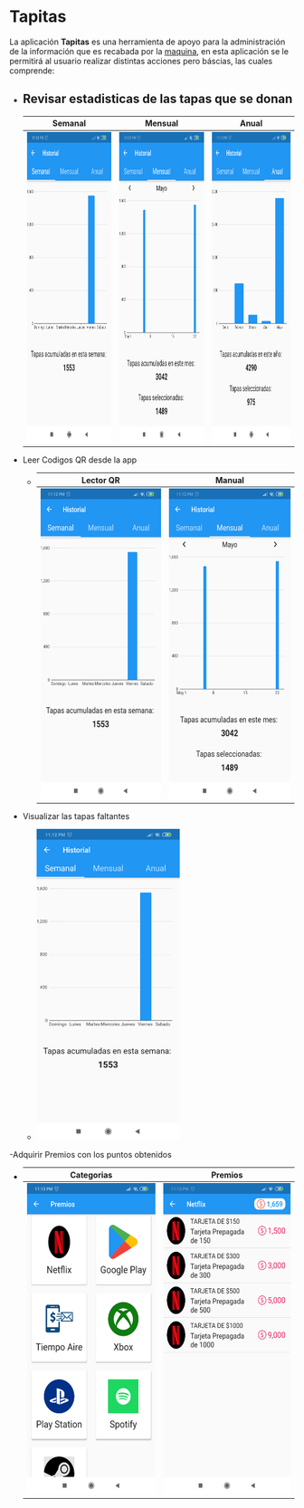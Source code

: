 # Tapitas
La aplicación **Tapitas** es una herramienta de apoyo para la administración de la información que es recabada por la [maquina](https://scontent.fcul2-1.fna.fbcdn.net/v/t1.0-9/42716220_1807380446006136_3318668036449239040_o.jpg?_nc_cat=102&_nc_sid=8bfeb9&_nc_ohc=Csf7qUl91ZkAX_a4jt1&_nc_ht=scontent.fcul2-1.fna&oh=032122aea135cf0ec87dbedab88dc1fd&oe=5EF11BE4), en esta aplicación se le permitirá al usuario realizar distintas acciones pero báscias, las cuales comprende:

- Revisar estadisticas de las tapas que se donan
  - 
    |Semanal|Mensual|Anual|
    |:-:|:-:|:-:|
    |<img src = "https://github.com/SRMichas/Proyecto-R.I.T/blob/master/Applicacion/capturas/est_sem.png" height = "550">|<img src = "https://github.com/SRMichas/Proyecto-R.I.T/blob/master/Applicacion/capturas/est_man.png" height = "550">|<img src = "https://github.com/SRMichas/Proyecto-R.I.T/blob/master/Applicacion/capturas/est_anual.png" height = "550">|

- Leer Codigos QR desde la app
  - |   Lector QR   |   Manual   |
    |:---:|:---:|
    |<img src = "https://github.com/SRMichas/Proyecto-R.I.T/blob/master/Applicacion/capturas/est_sem.png" height = "550">|<img src = "https://github.com/SRMichas/Proyecto-R.I.T/blob/master/Applicacion/capturas/est_man.png" height = "550">|
    
- Visualizar las tapas faltantes
  - <img src = "https://github.com/SRMichas/Proyecto-R.I.T/blob/master/Applicacion/capturas/est_sem.png" height = "550">
 -Adquirir Premios con los puntos obtenidos
  - |Categorias|Premios|
    |:-:|:-:|
    |<img src = "https://github.com/SRMichas/Proyecto-R.I.T/blob/master/Applicacion/capturas/lst_cate.png" height = "550">|<img src = "https://github.com/SRMichas/Proyecto-R.I.T/blob/master/Applicacion/capturas/lst_pr.png" height = "550">|
